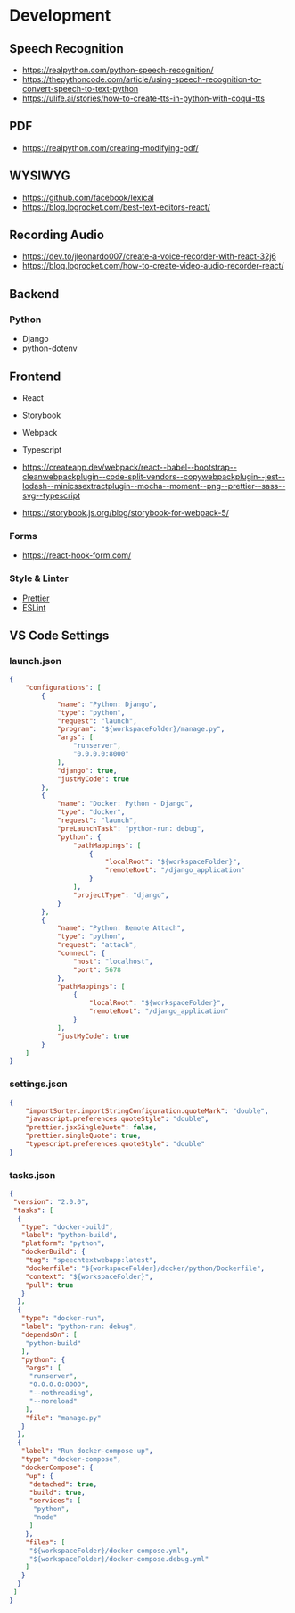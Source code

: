 # Development

## Speech Recognition

- <https://realpython.com/python-speech-recognition/>
- <https://thepythoncode.com/article/using-speech-recognition-to-convert-speech-to-text-python>
- <https://ulife.ai/stories/how-to-create-tts-in-python-with-coqui-tts>

## PDF

- <https://realpython.com/creating-modifying-pdf/>

## WYSIWYG

- <https://github.com/facebook/lexical>
- <https://blog.logrocket.com/best-text-editors-react/>

## Recording Audio

- <https://dev.to/jleonardo007/create-a-voice-recorder-with-react-32j6>
- <https://blog.logrocket.com/how-to-create-video-audio-recorder-react/>

## Backend

### Python

- Django
- python-dotenv

## Frontend

- React
- Storybook
- Webpack
- Typescript

- <https://createapp.dev/webpack/react--babel--bootstrap--cleanwebpackplugin--code-split-vendors--copywebpackplugin--jest--lodash--minicssextractplugin--mocha--moment--png--prettier--sass--svg--typescript>
- <https://storybook.js.org/blog/storybook-for-webpack-5/>

### Forms

- <https://react-hook-form.com/>

### Style & Linter

- [Prettier](https://prettier.io/)
- [ESLint](https://eslint.org/)

## VS Code Settings

### launch.json

```json
{
    "configurations": [
        {
            "name": "Python: Django",
            "type": "python",
            "request": "launch",
            "program": "${workspaceFolder}/manage.py",
            "args": [
                "runserver",
                "0.0.0.0:8000"
            ],
            "django": true,
            "justMyCode": true
        },
        {
            "name": "Docker: Python - Django",
            "type": "docker",
            "request": "launch",
            "preLaunchTask": "python-run: debug",
            "python": {
                "pathMappings": [
                    {
                        "localRoot": "${workspaceFolder}",
                        "remoteRoot": "/django_application"
                    }
                ],
                "projectType": "django",
            }
        },
        {
            "name": "Python: Remote Attach",
            "type": "python",
            "request": "attach",
            "connect": {
                "host": "localhost",
                "port": 5678
            },
            "pathMappings": [
                {
                    "localRoot": "${workspaceFolder}",
                    "remoteRoot": "/django_application"
                }
            ],
            "justMyCode": true
        }
    ]
}
``````

### settings.json

```json
{
    "importSorter.importStringConfiguration.quoteMark": "double",
    "javascript.preferences.quoteStyle": "double",
    "prettier.jsxSingleQuote": false,
    "prettier.singleQuote": true,
    "typescript.preferences.quoteStyle": "double"
}
``````

### tasks.json

```json
{
 "version": "2.0.0",
 "tasks": [
  {
   "type": "docker-build",
   "label": "python-build",
   "platform": "python",
   "dockerBuild": {
    "tag": "speechtextwebapp:latest",
    "dockerfile": "${workspaceFolder}/docker/python/Dockerfile",
    "context": "${workspaceFolder}",
    "pull": true
   }
  },
  {
   "type": "docker-run",
   "label": "python-run: debug",
   "dependsOn": [
    "python-build"
   ],
   "python": {
    "args": [
     "runserver",
     "0.0.0.0:8000",
     "--nothreading",
     "--noreload"
    ],
    "file": "manage.py"
   }
  },
  {
   "label": "Run docker-compose up",
   "type": "docker-compose",
   "dockerCompose": {
    "up": {
     "detached": true,
     "build": true,
     "services": [
      "python",
      "node"
     ]
    },
    "files": [
     "${workspaceFolder}/docker-compose.yml",
     "${workspaceFolder}/docker-compose.debug.yml"
    ]
   }
  }
 ]
}
``````
